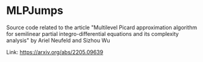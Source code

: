 # MLPJumps

Source code related to the article "Multilevel Picard approximation algorithm for semilinear partial integro-differential equations and its complexity analysis" by Ariel Neufeld and Sizhou Wu

Link: https://arxiv.org/abs/2205.09639
